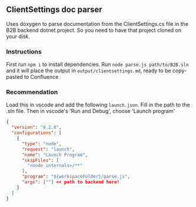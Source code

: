 ## ClientSettings doc parser


Uses doxygen to parse documentation from the ClientSettings.cs file in the B2B backend dotnet project. So you need to have that project cloned on your disk.

### Instructions

First run `npm i` to install dependencies.
Run `node parse.js path/to/B2B.sln` and it will place the output in `output/clientsettings.md`, ready to be copy-pasted to Confluence

### Recommendation

Load this in vscode and add the following `launch.json`. Fill in the path to the .sln file. Then in vscode's 'Run and Debug', choose 'Launch program'

```json
{
  "version": "0.2.0",
  "configurations": [
    {
      "type": "node",
      "request": "launch",
      "name": "Launch Program",
      "skipFiles": [
        "<node_internals>/**"
      ],
      "program": "${workspaceFolder}/parse.js",
      "args": [""] << path to backend here!
    }
  ]
}

```